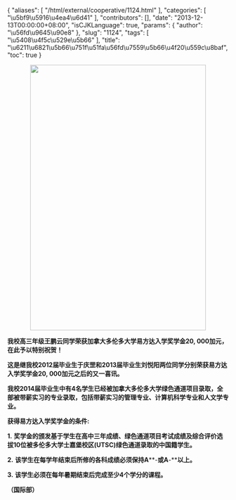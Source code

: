 {
    "aliases": [
        "/html/external/cooperative/1124.html"
    ],
    "categories": [
        "\u5bf9\u5916\u4ea4\u6d41"
    ],
    "contributors": [],
    "date": "2013-12-13T00:00:00+08:00",
    "isCJKLanguage": true,
    "params": {
        "author": "\u56fd\u9645\u90e8"
    },
    "slug": "1124",
    "tags": [
        "\u5408\u4f5c\u529e\u5b66"
    ],
    "title": "\u6211\u6821\u5b66\u751f\u51fa\u56fd\u7559\u5b66\u4f20\u559c\u8baf",
    "toc": true
}


<img
    src="https://cdn.tfls.online/mirror/full/4d5c38981b3f5c90cb938f8470b88858c54363a5.jpg"
    style="display:block;margin-left:auto;margin-right:auto;"
    decoding="async"
    fetchpriority="auto"
    loading="lazy"
    height="604"
    width="400"
/>




  





**我校高三年级王鹏云同学荣获加拿大多伦多大学易方达入学奖学金****20, 000****加元，在此予以特别祝贺！**




**这是继我校****2012****届毕业生于庆罡和****2013****届毕业生刘悦阳两位同学分别荣获易方达入学奖学金****20, 000****加元之后的又一喜讯。**




**我校****2014****届毕业生中有****4****名学生已经被加拿大多伦多大学绿色通道项目录取，全部被带薪实习的专业录取，包括带薪实习的管理专业、计算机科学专业和人文学专业。**














**获得易方达入学奖学金的条件:**




 **1.** **奖学金的颁发基于学生在高中三年成绩、绿色通道项目考试成绩及综合评价选拔10位被多伦多大学士嘉堡校区(UTSC)绿色通道录取的中国籍学生。** 




**2.** **该学生在每学年结束后所修的各科成绩必须保持A****-****或A****-****以上。**




**3.** **该学生必须在每年暑期结束后完成至少4个学分的课程。**



****（国际部）****

  



